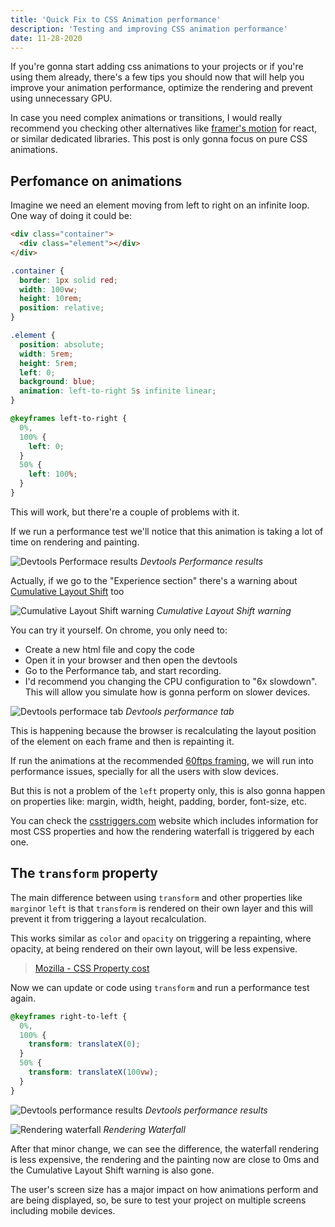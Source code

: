 ```yaml
---
title: 'Quick Fix to CSS Animation performance'
description: 'Testing and improving CSS animation performance'
date: 11-28-2020
---
```


If you're gonna start adding css animations to your projects or if you're using them already, there's a few tips you should now that will help you improve your animation performance, optimize the rendering and prevent using unnecessary GPU.

In case you need complex animations or transitions, I would really recommend you checking other alternatives like [framer's motion](https://github.com/framer/motion) for react, or similar dedicated libraries. This post is only gonna focus on pure CSS animations.

## Perfomance on animations

Imagine we need an element moving from left to right on an infinite loop. One way of doing it could be:

```html
<div class="container">
  <div class="element"></div>
</div>
```

```css
.container {
  border: 1px solid red;
  width: 100vw;
  height: 10rem;
  position: relative;
}

.element {
  position: absolute;
  width: 5rem;
  height: 5rem;
  left: 0;
  background: blue;
  animation: left-to-right 5s infinite linear;
}

@keyframes left-to-right {
  0%,
  100% {
    left: 0;
  }
  50% {
    left: 100%;
  }
}
```

This will work, but there're a couple of problems with it.

If we run a performance test we'll notice that this animation is taking a lot of time on rendering and painting.

![Devtools Performace results](https://res.cloudinary.com/dliiwavlg/image/upload/v1614123855/Screen_Shot_2021-02-14_at_16.41.30.png_t2cvwn.png)
_Devtools Performance results_

Actually, if we go to the "Experience section" there's a warning about [Cumulative Layout Shift](https://web.dev/cls/) too

![Cumulative Layout Shift warning](https://res.cloudinary.com/dliiwavlg/image/upload/v1614123866/Screen_Shot_2021-02-14_at_15.42.39.png_ln1m8n.png)
_Cumulative Layout Shift warning_

You can try it yourself. On chrome, you only need to:

- Create a new html file and copy the code
- Open it in your browser and then open the devtools
- Go to the Performance tab, and start recording.
- I'd recommend you changing the CPU configuration to "6x slowdown". This will allow you simulate how is gonna perform on slower devices.

![Devtools performace tab](https://res.cloudinary.com/dliiwavlg/image/upload/v1614123876/Screen_Shot_2021-02-14_at_15.51.46.png_kvmkqn.png)
_Devtools performance tab_

This is happening because the browser is recalculating the layout position of the element on each frame and then is repainting it.

If run the animations at the recommended [60ftps framing](https://developer.mozilla.org/en-US/docs/Tools/Performance/Frame_rate), we will run into performance issues, specially for all the users with slow devices.

But this is not a problem of the `left` property only, this is also gonna happen on properties like: margin, width, height, padding, border, font-size, etc.

You can check the [csstriggers.com](https://csstriggers.com) website which includes information for most CSS properties and how the rendering waterfall is triggered by each one.

## The `transform` property

The main difference between using `transform` and other properties like `margin`or `left` is that `transform` is rendered on their own layer and this will prevent it from triggering a layout recalculation.

This works similar as `color` and `opacity` on triggering a repainting, where opacity, at being rendered on their own layout, will be less expensive.

> [Mozilla - CSS Property cost](https://developer.mozilla.org/en-US/docs/Web/Performance/Animation_performance_and_frame_rate#css_property_cost)

Now we can update or code using `transform` and run a performance test again.

```css
@keyframes right-to-left {
  0%,
  100% {
    transform: translateX(0);
  }
  50% {
    transform: translateX(100vw);
  }
}
```

![Devtools performance results](https://res.cloudinary.com/dliiwavlg/image/upload/v1614123886/Screen_Shot_2021-02-14_at_16.42.39.png_hfbupd.png)
_Devtools performance results_

![Rendering waterfall](https://res.cloudinary.com/dliiwavlg/image/upload/v1614123903/Screen_Shot_2021-02-14_at_16.43.03.png_m3gmpv.png)
_Rendering Waterfall_

After that minor change, we can see the difference, the waterfall rendering is less expensive, the rendering and the painting now are close to 0ms and the Cumulative Layout Shift warning is also gone.

The user's screen size has a major impact on how animations perform and are being displayed, so, be sure to test your project on multiple screens including mobile devices.

